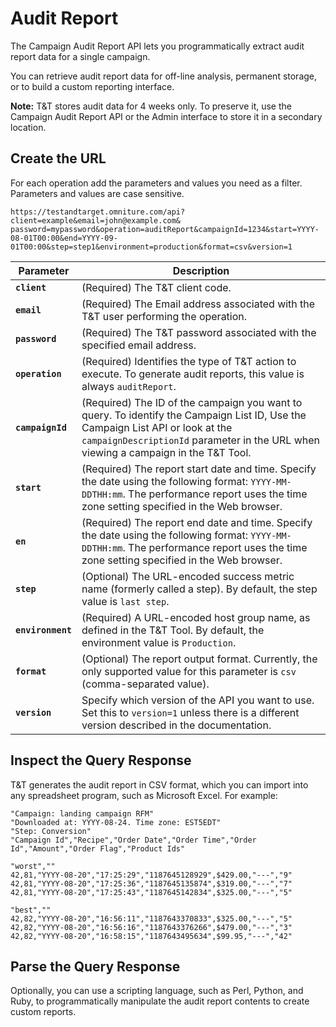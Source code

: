 # Audit Report

The Campaign Audit Report API lets you programmatically extract audit report data for a single campaign.

You can retrieve audit report data for off-line analysis, permanent storage, or to build a custom reporting interface.

**Note:** T&T stores audit data for 4 weeks only. To preserve it, use the Campaign Audit Report API or the Admin interface to store it in a secondary location.

## Create the URL

For each operation add the parameters and values you need as a filter. Parameters and values are case sensitive.

`https://testandtarget.omniture.com/api?client=example&email=john@example.com&​password=mypassword&operation=auditReport&campaignId=1234&start=YYYY-08-01T00:00&​end=YYYY-09-01T00:00&step=step1&environment=production&format=csv&version=1`

| Parameter | Description |
|-------------|---------------|
|**`client`** | (Required) The T&T client code. |
| **`email`** | (Required) The Email address associated with the T&T user performing the operation. |
| **`password`** | (Required) The T&T password associated with the specified email address. |
|**`operation`** | (Required) Identifies the type of T&T action to execute. To generate audit reports, this value is always `auditReport`. |
| **`campaignId`** | (Required) The ID of the campaign you want to query. To identify the Campaign List ID, Use the Campaign List API or look at the `campaignDescriptionId` parameter in the URL when viewing a campaign in the T&T Tool. |
| **`start`** | (Required) The report start date and time. Specify the date using the following format: `YYYY-MM-DDTHH:mm`. The performance report uses the time zone setting specified in the Web browser. |
| **`en`** | (Required) The report end date and time. Specify the date using the following format: `YYYY-MM-DDTHH:mm`. The performance report uses the time zone setting specified in the Web browser. |
| **`step`** | (Optional) The URL-encoded success metric name (formerly called a step). By default, the step value is `last step`. |
| **`environment`** | (Required) A URL-encoded host group name, as defined in the T&T Tool. By default, the environment value is `Production`. |
| **`format`** | (Optional) The report output format. Currently, the only supported value for this parameter is `csv` (comma-separated value). |
|**`version`** | Specify which version of the API you want to use. Set this to `version=1` unless there is a different version described in the documentation. |

## Inspect the Query Response

T&T generates the audit report in CSV format, which you can import into any spreadsheet program, such as Microsoft Excel. For example:

```csv
"Campaign: landing campaign RFM"
"Downloaded at: YYYY-08-24. Time zone: EST5EDT"
"Step: Conversion"
"Campaign Id","Recipe","Order Date","Order Time","Order   Id","Amount","Order Flag","Product Ids"

"worst",""
42,81,"YYYY-08-20","17:25:29","1187645128929",$429.00,"---","9"
42,81,"YYYY-08-20","17:25:36","1187645135874",$319.00,"---","7"
42,81,"YYYY-08-20","17:25:43","1187645142834",$325.00,"---","5"

"best",""
42,82,"YYYY-08-20","16:56:11","1187643370833",$325.00,"---","5"
42,82,"YYYY-08-20","16:56:16","1187643376266",$479.00,"---","3"
42,82,"YYYY-08-20","16:58:15","1187643495634",$99.95,"---","42"
```

## Parse the Query Response

Optionally, you can use a scripting language, such as Perl, Python, and Ruby, to programmatically manipulate the audit report contents to create custom reports.

